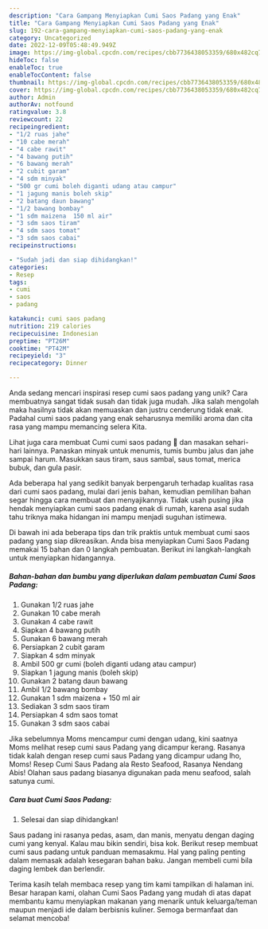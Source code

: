 ```yaml
---
description: "Cara Gampang Menyiapkan Cumi Saos Padang yang Enak"
title: "Cara Gampang Menyiapkan Cumi Saos Padang yang Enak"
slug: 192-cara-gampang-menyiapkan-cumi-saos-padang-yang-enak
category: Uncategorized
date: 2022-12-09T05:48:49.949Z
image: https://img-global.cpcdn.com/recipes/cbb7736438053359/680x482cq70/cumi-saos-padang-foto-resep-utama.jpg
hideToc: false
enableToc: true
enableTocContent: false
thumbnail: https://img-global.cpcdn.com/recipes/cbb7736438053359/680x482cq70/cumi-saos-padang-foto-resep-utama.jpg
cover: https://img-global.cpcdn.com/recipes/cbb7736438053359/680x482cq70/cumi-saos-padang-foto-resep-utama.jpg
author: Admin
authorAv: notfound
ratingvalue: 3.8
reviewcount: 22
recipeingredient:
- "1/2 ruas jahe"
- "10 cabe merah"
- "4 cabe rawit"
- "4 bawang putih"
- "6 bawang merah"
- "2 cubit garam"
- "4 sdm minyak"
- "500 gr cumi boleh diganti udang atau campur"
- "1 jagung manis boleh skip"
- "2 batang daun bawang"
- "1/2 bawang bombay"
- "1 sdm maizena  150 ml air"
- "3 sdm saos tiram"
- "4 sdm saos tomat"
- "3 sdm saos cabai"
recipeinstructions:

- "Sudah jadi dan siap dihidangkan!"
categories:
- Resep
tags:
- cumi
- saos
- padang

katakunci: cumi saos padang 
nutrition: 219 calories
recipecuisine: Indonesian
preptime: "PT26M"
cooktime: "PT42M"
recipeyield: "3"
recipecategory: Dinner

---
```





Anda sedang mencari inspirasi resep cumi saos padang yang unik? Cara membuatnya sangat tidak susah dan tidak juga mudah. Jika salah mengolah maka hasilnya tidak akan memuaskan dan justru cenderung tidak enak. Padahal cumi saos padang yang enak seharusnya memiliki aroma dan cita rasa yang mampu memancing selera Kita.





Lihat juga cara membuat Cumi cumi saos padang 🦑 dan masakan sehari-hari lainnya. Panaskan minyak untuk menumis, tumis bumbu jalus dan jahe sampai harum. Masukkan saus tiram, saus sambal, saus tomat, merica bubuk, dan gula pasir.

Ada beberapa hal yang sedikit banyak berpengaruh terhadap kualitas rasa dari cumi saos padang, mulai dari jenis bahan, kemudian pemilihan bahan segar hingga cara membuat dan menyajikannya. Tidak usah pusing jika hendak menyiapkan cumi saos padang enak di rumah, karena asal sudah tahu triknya maka hidangan ini mampu menjadi suguhan istimewa.






Di bawah ini ada beberapa tips dan trik praktis untuk membuat cumi saos padang yang siap dikreasikan. Anda bisa menyiapkan Cumi Saos Padang memakai 15 bahan dan 0 langkah pembuatan. Berikut ini langkah-langkah untuk menyiapkan hidangannya.

<!--inarticleads1-->

##### Bahan-bahan dan bumbu yang diperlukan dalam pembuatan Cumi Saos Padang:

1. Gunakan 1/2 ruas jahe
1. Gunakan 10 cabe merah
1. Gunakan 4 cabe rawit
1. Siapkan 4 bawang putih
1. Gunakan 6 bawang merah
1. Persiapkan 2 cubit garam
1. Siapkan 4 sdm minyak
1. Ambil 500 gr cumi (boleh diganti udang atau campur)
1. Siapkan 1 jagung manis (boleh skip)
1. Gunakan 2 batang daun bawang
1. Ambil 1/2 bawang bombay
1. Gunakan 1 sdm maizena + 150 ml air
1. Sediakan 3 sdm saos tiram
1. Persiapkan 4 sdm saos tomat
1. Gunakan 3 sdm saos cabai


Jika sebelumnya Moms mencampur cumi dengan udang, kini saatnya Moms melihat resep cumi saus Padang yang dicampur kerang. Rasanya tidak kalah dengan resep cumi saus Padang yang dicampur udang lho, Moms! Resep Cumi Saus Padang ala Resto Seafood, Rasanya Nendang Abis! Olahan saus padang biasanya digunakan pada menu seafood, salah satunya cumi. 

<!--inarticleads2-->

##### Cara buat Cumi Saos Padang:


1. Selesai dan siap dihidangkan!

Saus padang ini rasanya pedas, asam, dan manis, menyatu dengan daging cumi yang kenyal. Kalau mau bikin sendiri, bisa kok. Berikut resep membuat cumi saus padang untuk panduan memasakmu. Hal yang paling penting dalam memasak adalah kesegaran bahan baku. Jangan membeli cumi bila daging lembek dan berlendir. 

Terima kasih telah membaca resep yang tim kami tampilkan di halaman ini. Besar harapan kami, olahan Cumi Saos Padang yang mudah di atas dapat membantu kamu menyiapkan makanan yang menarik untuk keluarga/teman maupun menjadi ide dalam berbisnis kuliner. Semoga bermanfaat dan selamat mencoba!
